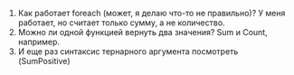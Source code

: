 1. Как работает foreach (может, я делаю что-то не правильно)? У меня работает, но считает только сумму, а не количество.
2. Можно ли одной функцией вернуть два значения? Sum и Count, например.
3. И еще раз синтаксис тернарного аргумента посмотреть (SumPositive)